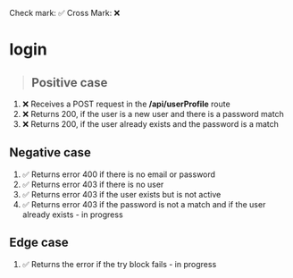 Check mark: ✅
Cross Mark: ❌

# login 

> ## Positive case

1. ❌ Receives a POST request in the **/api/userProfile** route
2. ❌ Returns 200, if the user is a new user and there is a password match
3. ❌ Returns 200, if the user already exists and the password is a match

## Negative case

1. ✅ Returns error 400 if there is no email or password
2. ✅ Returns error 403 if there is no user
3. ✅ Returns error 403 if the user exists but is not active
4. ✅ Returns error 403 if the password is not a match and if the user already exists - in progress

## Edge case

1. ✅ Returns the error if the try block fails - in progress
